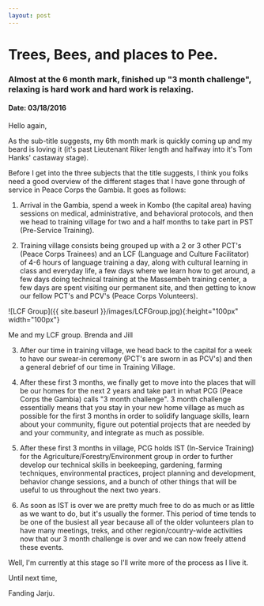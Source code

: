 ```yaml
---
layout: post
---
```

# Trees, Bees, and places to Pee.
### Almost at the 6 month mark, finished up "3 month challenge", relaxing is hard work and hard work is relaxing.
#### Date: 03/18/2016

Hello again,

As the sub-title suggests, my 6th month mark is quickly coming up and my beard is loving it (it's past Lieutenant Riker length and halfway into it's Tom Hanks' castaway stage).

Before I get into the three subjects that the title suggests, I think you folks need a good overview of the different stages that I have gone through of service in Peace Corps the Gambia. It goes as follows:


1. Arrival in the Gambia, spend a week in Kombo (the capital area) having sessions on medical, administrative, and behavioral protocols, and then we head to training village for two and a half months to take part in PST (Pre-Service Training).

2. Training village consists being grouped up with a 2 or 3 other PCT's (Peace Corps Trainees) and an LCF (Language and Culture Facilitator) of 4-6 hours of language training a day, along with cultural learning in class and everyday life, a few days where we learn how to get around, a few days doing technical training at the Massembeh training center, a few days are spent visiting our permanent site, and then getting to know our fellow PCT's and PCV's (Peace Corps Volunteers). 

![LCF Group]({{ site.baseurl }}/images/LCFGroup.jpg){:height="100px" width="100px"}

Me and my LCF group. Brenda and Jill

3. After our time in training village, we head back to the capital for a week to have our swear-in ceremony (PCT's are sworn in as PCV's) and then a general debrief of our time in Training Village.

4. After these first 3 months, we finally get to move into the places that will be our homes for the next 2 years and take part in what PCG (Peace Corps the Gambia) calls "3 month challenge". 3 month challenge essentially means that you stay in your new home village as much as possible for the first 3 months in order to solidify language skills, learn about your community, figure out potential projects that are needed by and your community, and integrate as much as possible.

5. After these first 3 months in village, PCG holds IST (In-Service Training) for the Agriculture/Forestry/Environment group in order to further develop our technical skills in beekeeping, gardening, farming techniques, environmental practices, project planning and development, behavior change sessions, and a bunch of other things that will be useful to us throughout the next two years.

6. As soon as IST is over we are pretty much free to do as much or as little as we want to do, but it's usually the former. This period of time tends to be one of the busiest all year because all of the older volunteers plan to have many meetings, treks, and other region/country-wide activities now that our 3 month challenge is over and we can now freely attend these events.

Well, I'm currently at this stage so I'll write more of the process as I live it.

Until next time, 

Fanding Jarju.